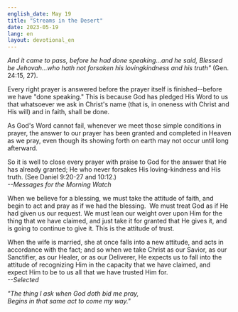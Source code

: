 ```yaml
---
english_date: May 19
title: "Streams in the Desert"
date: 2023-05-19
lang: en
layout: devotional_en
---
```





<p><em>And it came to pass, before he had done speaking...and he said, Blessed be Jehovah…who hath not forsaken his lovingkindness and his truth"</em> (Gen. 24:15, 27).

</p>

<p>Every right prayer is answered before the prayer itself is finished--before we have "done speaking." This is because God has pledged His Word to us that whatsoever we ask in Christ's name (that is, in oneness with Christ and His will) and in faith, shall be done.

</p>

<p>As God's Word cannot fail, whenever we meet those simple conditions in prayer, the answer to our prayer has been granted and completed in Heaven as we pray, even though its showing forth on earth may not occur until long afterward.

</p>

<p>So it is well to close every prayer with praise to God for the answer that He has already granted; He who never forsakes His loving-kindness and His truth. (See Daniel 9:20-27 and 10:12.)<br/> <em>--Messages for the Morning Watch</em>

</p>

<p>When we believe for a blessing, we must take the attitude of faith, and begin to act and pray as if we had the blessing.  We must treat God as if He had given us our request. We must lean our weight over upon Him for the thing that we have claimed, and just take it for granted that He gives it, and is going to continue to give it. This is the attitude of trust.

</p>

<p>When the wife is married, she at once falls into a new attitude, and acts in accordance with the fact; and so when we take Christ as our Savior, as our Sanctifier, as our Healer, or as our Deliverer, He expects us to fall into the attitude of recognizing Him in the capacity that we have claimed, and expect Him to be to us all that we have trusted Him for.<br/> <em>--Selected</em>

</p>

<p><em>"The thing I ask when God doth bid me pray,</em><br/> <em>Begins in that same act to come my way."</em>

</p>

<p></p>